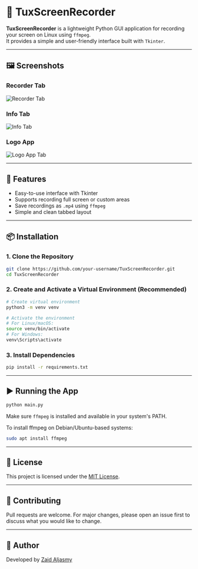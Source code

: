 # 🎥 TuxScreenRecorder

**TuxScreenRecorder** is a lightweight Python GUI application for recording your screen on Linux using `ffmpeg`.  
It provides a simple and user-friendly interface built with `Tkinter`.

---

## 🖼️ Screenshots

### Recorder Tab
![Recorder Tab](assets/TSRRecorderTab.png)

### Info Tab
![Info Tab](assets/TSR-InfoTab.png)

### Logo App
![Logo App Tab](assets/appiamge.png)

---

## 🚀 Features

- Easy-to-use interface with Tkinter  
- Supports recording full screen or custom areas  
- Save recordings as `.mp4` using `ffmpeg`  
- Simple and clean tabbed layout

---

## 📦 Installation

### 1. Clone the Repository

```bash
git clone https://github.com/your-username/TuxScreenRecorder.git
cd TuxScreenRecorder
```

### 2. Create and Activate a Virtual Environment (Recommended)

```bash
# Create virtual environment
python3 -m venv venv

# Activate the environment
# For Linux/macOS:
source venv/bin/activate
# For Windows:
venv\Scripts\activate
```

### 3. Install Dependencies

```bash
pip install -r requirements.txt
```

---

## ▶️ Running the App

```bash
python main.py
```

Make sure `ffmpeg` is installed and available in your system's PATH.

To install ffmpeg on Debian/Ubuntu-based systems:

```bash
sudo apt install ffmpeg
```

---

## 📄 License

This project is licensed under the [MIT License](LICENSE).

---

## 🤝 Contributing

Pull requests are welcome. For major changes, please open an issue first to discuss what you would like to change.

---

## 🧠 Author

Developed by [Zaid Aljasmy](https://github.com/Zaid-Aljasmy)
